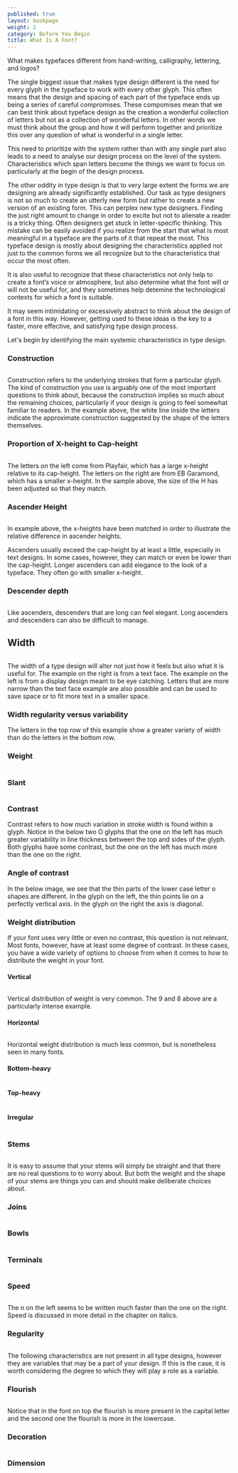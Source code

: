 ```yaml
---
published: true
layout: bookpage
weight: 2
category: Before You Begin
title: What Is A Font?
---
```


What makes typefaces different from hand-writing, calligraphy, lettering, and logos?

The single biggest issue that makes type design different is the need for every glyph in the typeface to work with every other glyph. This often means that the design and spacing of each part of the typeface ends up being a series of careful compromises. These compomises mean that we can best think about typeface design as the creation a wonderful collection of letters but not as a collection of wonderful letters. In other words we must think about the group and how it will perform together and prioritize this over any question of what is wonderful in a single letter.

This need to prioritize with the system rather than with any single part also leads to a need to analyse our design process on the level of the system. Characteristics which span letters become the things we want to focus on particularly at the begin of the design process.

The other oddity in type design is that to very large extent the forms we are designing are already significantly established. Our task as type designers is not so much to create an utterly new form but rather to create a new version of an existing form. This can perplex new type designers. Finding the just right amount to change in order to excite but not to alienate a reader is a tricky thing. Often designers get stuck in letter-specific thinking. This mistake can be easily avoided if you realize from the start that what is most meaningful in a typeface are the parts of it that repeat the most. This typeface design is mostly about designing the characteristics applied not just to the common forms we all recognize but to the characteristics that occur the most often.

It is also useful to recognize that these characteristics not only help to create a font’s voice or atmosphere, but also determine what the font will or will not be useful for, and they sometimes help detemine the technological contexts for which a font is suitable.

It may seem intimidating or excessively abstract to think about the design of a font in this way. However, getting used to these ideas is the key to a faster, more effective, and satisfying type design process.  

Let's begin by identifying the main systemic characteristics in type design.

### Construction

<img src="images/Construction2.png" alt="">

Construction refers to the underlying strokes that form a particular glyph. The kind of construction you use is arguably one of the most important questions to think about, because the construction implies so much about the remaining choices, particularly if your design is going to feel somewhat familiar to readers. In the example above, the white line inside the letters indicate the approximate construction suggested by the shape of the letters themselves.<img src="images/AAA.png" alt="">

### Proportion of X-height to Cap-height

<img src="images/Prop.png" alt="">

The letters on the left come from Playfair, which has a large x-height relative to its cap-height. The letters on the right are from EB Garamond, which has a smaller x-height. In the sample above, the size of the H has been adjusted so that they match.

### Ascender Height

<img src="images/Ascender%20height.png" alt="">

In example above, the x-heights have been matched in order to illustrate the relative difference in ascender heights.

Ascenders usually exceed the cap-height by at least a little, especially in text designs. In some cases, however, they can match or even be lower than the cap-height. Longer ascenders can add elegance to the look of a typeface. They often go with smaller x-height.

### Descender depth

<img src="images/Descender%20depth.png" alt="">

Like ascenders, descenders that are long can feel elegant. Long ascenders and descenders can also be difficult to manage.

## Width

<img src="images/width.png" alt="">

The width of a type design will alter not just how it feels but also what it is useful for. The example on the right is from a text face. The example on the left is from a display design meant to be eye catching. Letters that are more narrow than the text face example are also possible and can be used to save space or to fit more text in a smaller space.

### Width regularity versus variability

The letters in the top row of this example show a greater variety of width than do the letters in the bottom row.<img src="images/Width%20regularity.png" alt="">

### Weight

<img src="images/Weight.png" alt="">

### Slant

<img src="images/Slant.png" alt="">

### Contrast

Contrast refers to how much variation in stroke width is found within a glyph. Notice in the below two O glyphs that the one on the left has much greater variability in line thickness between the top and sides of the glyph. Both glyphs have some contrast, but the one on the left has much more than the one on the right.<img src="images/Contrast.png" alt="">

### Angle of contrast

In the below image, we see that the thin parts of the lower case letter o shapes are different. In the glyph on the left, the thin points lie on a perfectly vertical axis. In the glyph on the right the axis is diagonal. <img src="images/Angle%20of%20contrast.png" alt="">

### Weight distribution

If your font uses very little or even no contrast, this question is not relevant. Most fonts, however, have at least some degree of contrast. In these cases, you have a wide variety of options to choose from when it comes to how to distribute the weight in your font.

#### Vertical

<img src="images/verical1.png" alt="">

Vertical distribution of weight is very common. The 9 and 8 above are a particularly intense example.

#### Horizontal

<img src="images/horizontal%20weight.png" alt="">

Horizontal weight distribution is much less common, but is nonetheless seen in many fonts.

#### Bottom-heavy

<img src="images/2bottomheavy.png" alt="">

#### Top-heavy

<img src="images/2topheavy%20metal.png" alt="">

#### Irregular

<img src="images/Irregular%20weight.png" alt="">

### Stems

<img src="images/8stems.png" alt="">

It is easy to assume that your stems will simply be straight and that there are no real questions to to worry about. But both the weight and the shape of your stems are things you can and should make deliberate choices about.

### Joins

<img src="images/7joins.png" alt="">

### Bowls

<img src="images/2bowls.png" alt="">

### Terminals

<img src="images/terminals%20f.png" alt="">

### Speed

<img src="images/6speed_1.png" alt="">

The n on the left seems to be written much faster than the one on the right. Speed is discussed in more detail in the chapter on italics.

### Regularity

<img src="images/6regularity.png" alt="">

The following characteristics are not present in all type designs, however they are variables that may be a part of your design. If this is the case, it is worth considering the degree to which they will play a role as a variable.

### Flourish

<img src="images/5flourish.png" alt="">

Notice that in the font on top the flourish is more present in the capital letter and the second one the flourish is more in the lowercase.

### Decoration

<img src="images/4decoration.png" alt="">

### Dimension</span>

<img src="images/3dimention.png" alt="">
